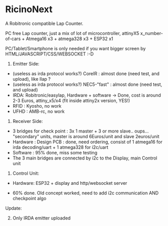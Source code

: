 # RicinoNext
A Robitronic compatible Lap Counter.


PC free Lap counter, just a mix of lot of microcontroller, attinyX5 x_number-of-cars + Atmega16 x3 + atmega328 x3 + ESP32 x1 

PC/Tablet/Smartphone is only needed if you want bigger screen by HTML/JAVASCRIPT/CSS/WEBSOCKET  :-D


1. Emitter Side:
  * (useless as irda protocol works?) CoreIR : almost done (need test, and upload), like Ilap ?
  * (useless as irda protocol works?) NEC5-"fast" : almost done (need test, and upload)
  * IRDA: Robitronic/easylap, Hardware + software -> Done, cost is around 2-3 Euros, attiny_x5/x4 (fit inside attiny2x version, YES!)
  * RFID : Kyosho, no work
  * UFHD : AMB-rc, no work
  

1. Receiver Side:
  * 3 bridges for check point : 3x 1 master + 3 or more slave.. oups... "secondary" units, master is around 6Euros/unit and slave 2euros/unit
  * Hardware : Design PCB : done, need ordering, consist of 1 atmega16 for irda decoding/uart + 1 atmega328 for i2c/uart
  * Software : 95% done, miss some testing
  * The 3 main bridges are connected by i2c to the Display, main Control unit

1. Control Unit:
  * Hardware: ESP32 + display and http/websocket server

  * 60% done. Old concept worked, need to add i2c communication AND checkpoint algo



Update:
 
2. Only IRDA emitter uploaded

